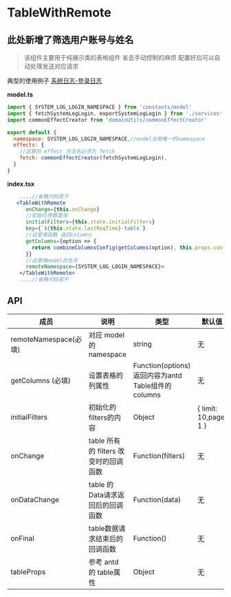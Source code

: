 # TableWithRemote

## 此处新增了筛选用户账号与姓名

> 该组件主要用于纯展示类的表格组件 省去手动控制的麻烦 配置好后可以自动处理发送对应请求

典型的使用例子 [系统日志-登录日志](../../modules/SystemLog_Login/index.tsx)

**model.ts**
```javascript
import { SYSTEM_LOG_LOGIN_NAMESPACE } from 'constants/model'
import { fetchSystemLogLogin, exportSystemLogLogin } from './services'
import commonEffectCreator from 'domainUtils/commonEffectCreator'

export default {
  namespace: SYSTEM_LOG_LOGIN_NAMESPACE,//model全局唯一的namespace
  effects: {
    //这里的 effect 方法名必须为 fetch
    fetch: commonEffectCreator(fetchSystemLogLogin),
  }
}
```

**index.tsx**

```jsx
    ....//省略代码若干
   <TableWithRemote
      onChange={this.onChange}
      //初始化参数查询
      initialFilters={this.state.initialFilters}
      key={`${this.state.lastReqTime}-table`}
      //这里填函数 返回columns
      getColumns={option => {
        return combineColumnsConfig(getColumns(option), this.props.config.columns)
      }}
      //这里填model的名字
      remoteNamespace={SYSTEM_LOG_LOGIN_NAMESPACE}>
    </TableWithRemote>
    ....//省略代码若干

```

## API

| 成员                  | 说明                                  | 类型                                                    | 默认值                |
| --------------------- | ------------------------------------- | ------------------------------------------------------- | --------------------- |
| remoteNamespace(必填) | 对应 model 的 namespace               | string                                                  | 无                    |
| getColumns (必填)     | 设置表格的列属性                      | Function(options)     返回内容为antd Table组件的columns | 无                    |
| initialFilters        | 初始化的filters的内容                 | Object                                                  | { limit: 10,page: 1 } |
| onChange              | table 所有的 filters 改变时的回调函数 | Function(filters)                                       | 无                    |
| onDataChange          | table 的 Data请求返回后的回调函数     | Function(data)                                          | 无                    |
| onFinal               | table数据请求结束后的回调函数         | Function()                                              | 无                    |
| tableProps            | 参考 antd 的 table属性                | Object                                                  | 无                    |
